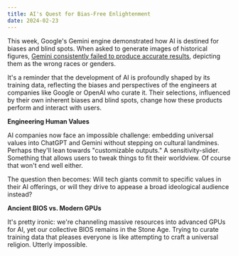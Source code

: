 ```yaml
---
title: AI's Quest for Bias-Free Enlightenment
date: 2024-02-23
---
```


This week, Google's Gemini engine demonstrated how AI is destined for biases and blind spots. When asked to generate images of historical figures, [Gemini consistently failed to produce accurate results](https://www.theverge.com/2024/2/21/24079371/google-ai-gemini-generative-inaccurate-historical), depicting them as the wrong races or genders.

It's a reminder that the development of AI is profoundly shaped by its training data, reflecting the biases and perspectives of the engineers at companies like Google or OpenAI who curate it. Their selections, influenced by their own inherent biases and blind spots, change how these products perform and interact with users.

**Engineering Human Values**

AI companies now face an impossible challenge: embedding universal values into ChatGPT and Gemini without stepping on cultural landmines. Perhaps they'll lean towards "customizable outputs." A sensitivity-slider. Something that allows users to tweak things to fit their worldview. Of course that won't end well either.

The question then becomes: Will tech giants commit to specific values in their AI offerings, or will they drive to appease a broad ideological audience instead?

**Ancient BIOS vs. Modern GPUs**

It's pretty ironic: we're channeling massive resources into advanced GPUs for AI, yet our collective BIOS remains in the Stone Age. Trying to curate training data that pleases everyone is like attempting to craft a universal religion. Utterly impossible.
